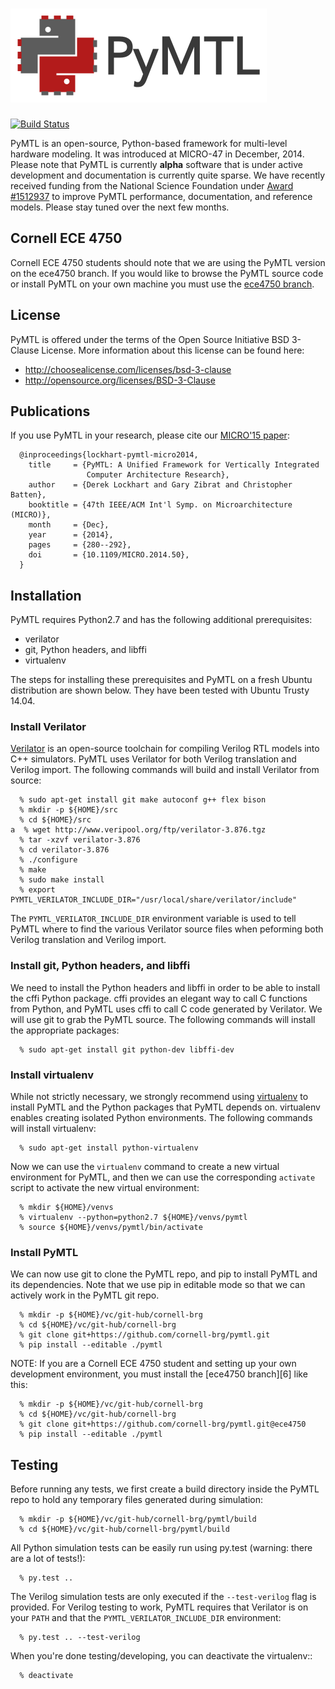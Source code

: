 ![PyMTL](docs/pymtl_logo.png)
==========================================================================

[![Build Status](https://travis-ci.org/cornell-brg/pymtl.svg?branch=master)](https://travis-ci.org/cornell-brg/pymtl)

PyMTL is an open-source, Python-based framework for multi-level hardware
modeling. It was introduced at MICRO-47 in December, 2014. Please note
that PyMTL is currently **alpha** software that is under active
development and documentation is currently quite sparse. We have recently
received funding from the National Science Foundation under [Award #1512937][1]
to improve PyMTL performance, documentation, and reference
models. Please stay tuned over the next few months.

 [1]: http://www.nsf.gov/awardsearch/showAward?AWD_ID=1512937

Cornell ECE 4750
--------------------------------------------------------------------------

Cornell ECE 4750 students should note that we are using the PyMTL version
on the ece4750 branch. If you would like to browse the PyMTL source code
or install PyMTL on your own machine you must use the [ece4750
branch][2].

 [2]: https://github.com/cornell-brg/pymtl/tree/ece4750

License
--------------------------------------------------------------------------

PyMTL is offered under the terms of the Open Source Initiative BSD
3-Clause License. More information about this license can be found here:

 - http://choosealicense.com/licenses/bsd-3-clause
 - http://opensource.org/licenses/BSD-3-Clause

Publications
--------------------------------------------------------------------------

If you use PyMTL in your research, please cite our [MICRO'15 paper][3]:

```
  @inproceedings{lockhart-pymtl-micro2014,
    title     = {PyMTL: A Unified Framework for Vertically Integrated
                 Computer Architecture Research},
    author    = {Derek Lockhart and Gary Zibrat and Christopher Batten},
    booktitle = {47th IEEE/ACM Int'l Symp. on Microarchitecture (MICRO)},
    month     = {Dec},
    year      = {2014},
    pages     = {280--292},
    doi       = {10.1109/MICRO.2014.50},
  }
```

 [3]: http://dx.doi.org/10.1109/MICRO.2014.50

Installation
--------------------------------------------------------------------------

PyMTL requires Python2.7 and has the following additional prerequisites:

 - verilator
 - git, Python headers, and libffi
 - virtualenv

The steps for installing these prerequisites and PyMTL on a fresh Ubuntu
distribution are shown below. They have been tested with Ubuntu Trusty
14.04.

### Install Verilator

[Verilator][4] is an open-source toolchain for compiling Verilog RTL
models into C++ simulators. PyMTL uses Verilator for both Verilog
translation and Verilog import. The following commands will build and
install Verilator from source:

```
  % sudo apt-get install git make autoconf g++ flex bison
  % mkdir -p ${HOME}/src
  % cd ${HOME}/src
a  % wget http://www.veripool.org/ftp/verilator-3.876.tgz
  % tar -xzvf verilator-3.876
  % cd verilator-3.876
  % ./configure
  % make
  % sudo make install
  % export PYMTL_VERILATOR_INCLUDE_DIR="/usr/local/share/verilator/include"
```

The `PYMTL_VERILATOR_INCLUDE_DIR` environment variable is used to tell
PyMTL where to find the various Verilator source files when peforming
both Verilog translation and Verilog import.

 [4]: http://www.veripool.org/wiki/verilator

### Install git, Python headers, and libffi

We need to install the Python headers and libffi in order to be able to
install the cffi Python package. cffi provides an elegant way to call C
functions from Python, and PyMTL uses cffi to call C code generated by
Verilator. We will use git to grab the PyMTL source. The following
commands will install the appropriate packages:

```
  % sudo apt-get install git python-dev libffi-dev
```

### Install virtualenv

While not strictly necessary, we strongly recommend using [virtualenv][5]
to install PyMTL and the Python packages that PyMTL depends on.
virtualenv enables creating isolated Python environments. The following
commands will install virtualenv:

```
  % sudo apt-get install python-virtualenv
```

Now we can use the `virtualenv` command to create a new virtual
environment for PyMTL, and then we can use the corresponding `activate`
script to activate the new virtual environment:

```
  % mkdir ${HOME}/venvs
  % virtualenv --python=python2.7 ${HOME}/venvs/pymtl
  % source ${HOME}/venvs/pymtl/bin/activate
```

 [5]: https://virtualenv.pypa.io/en/latest/

### Install PyMTL

We can now use git to clone the PyMTL repo, and pip to install PyMTL and
its dependencies. Note that we use pip in editable mode so that we can
actively work in the PyMTL git repo.

```
  % mkdir -p ${HOME}/vc/git-hub/cornell-brg
  % cd ${HOME}/vc/git-hub/cornell-brg
  % git clone git+https://github.com/cornell-brg/pymtl.git
  % pip install --editable ./pymtl
```

NOTE: If you are a Cornell ECE 4750 student and setting up your own
development environment, you must install the [ece4750 branch][6] like this:

```
  % mkdir -p ${HOME}/vc/git-hub/cornell-brg
  % cd ${HOME}/vc/git-hub/cornell-brg
  % git clone git+https://github.com/cornell-brg/pymtl.git@ece4750
  % pip install --editable ./pymtl
```

 [2]: https://github.com/cornell-brg/pymtl/tree/ece4750

Testing
--------------------------------------------------------------------------

Before running any tests, we first create a build directory inside the
PyMTL repo to hold any temporary files generated during simulation:

```
  % mkdir -p ${HOME}/vc/git-hub/cornell-brg/pymtl/build
  % cd ${HOME}/vc/git-hub/cornell-brg/pymtl/build
```

All Python simulation tests can be easily run using py.test (warning:
there are a lot of tests!):

```
  % py.test ..
```

The Verilog simulation tests are only executed if the `--test-verilog`
flag is provided. For Verilog testing to work, PyMTL requires that
Verilator is on your `PATH` and that the `PYMTL_VERILATOR_INCLUDE_DIR`
environment:

```
  % py.test .. --test-verilog
```

When you're done testing/developing, you can deactivate the virtualenv::

```
  % deactivate
```

